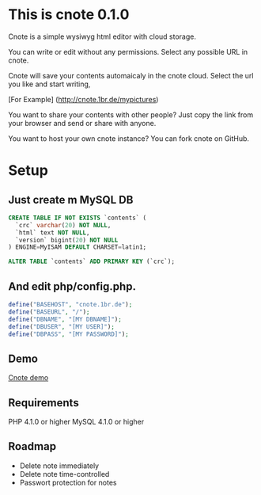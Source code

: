 # This is cnote 0.1.0

Cnote is a simple wysiwyg html editor with cloud storage.

You can write or edit without any permissions. Select any possible URL in cnote.

Cnote will save your contents automaicaly in the cnote cloud. Select the url you like and start writing,

[For Example] (http://cnote.1br.de/mypictures)

You want to share your contents with other people? Just copy the link from your browser and send or share with anyone.

You want to host your own cnote instance? You can fork cnote on GitHub.

# Setup

## Just create m MySQL DB 

```sql
CREATE TABLE IF NOT EXISTS `contents` (
  `crc` varchar(20) NOT NULL,
  `html` text NOT NULL,
  `version` bigint(20) NOT NULL
) ENGINE=MyISAM DEFAULT CHARSET=latin1;

ALTER TABLE `contents` ADD PRIMARY KEY (`crc`);
```

## And edit php/config.php. 
```php
define("BASEHOST", "cnote.1br.de");
define("BASEURL", "/");
define("DBNAME", "[MY DBNAME]");
define("DBUSER", "[MY USER]");
define("DBPASS", "[MY PASSWORD]");
```

## Demo

[Cnote demo](http://cnote.1br.de)

## Requirements

PHP 4.1.0 or higher
MySQL 4.1.0 or higher

## Roadmap

* Delete note immediately 
* Delete note time-controlled
* Passwort protection for notes
